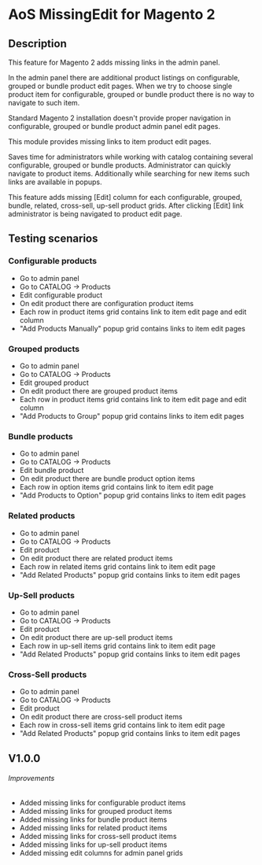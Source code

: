 AoS MissingEdit for Magento 2
======


## Description

This feature for Magento 2 adds missing links in the admin panel.

In the admin panel there are additional product listings on configurable, grouped or bundle product edit pages. 
When we try to choose single product item for configurable, grouped or bundle product there is no way to navigate to such item.

Standard Magento 2 installation doesn't provide proper navigation in configurable, grouped or bundle product admin panel edit pages. 

This module provides missing links to item product edit pages.

Saves time for administrators while working with catalog containing several configurable, grouped or bundle products. Administrator can quickly navigate to product items.
Additionally while searching for new items such links are available in popups.

This feature adds missing [Edit] column for each configurable, grouped, bundle, related, cross-sell, up-sell product grids. After clicking [Edit] link administrator is being navigated to product edit page. 

 
##  Testing scenarios

### Configurable products

- Go to admin panel
- Go to CATALOG -> Products
- Edit configurable product
- On edit product there are configuration product items
- Each row in product items grid contains link to item edit page and edit column
- "Add Products Manually" popup grid contains links to item edit pages

### Grouped products

- Go to admin panel
- Go to CATALOG -> Products
- Edit grouped product
- On edit product there are grouped product items
- Each row in product items grid contains link to item edit page and edit column
- "Add Products to Group" popup grid contains links to item edit pages

### Bundle products

- Go to admin panel
- Go to CATALOG -> Products
- Edit bundle product
- On edit product there are bundle product option items
- Each row in option items grid contains link to item edit page
- "Add Products to Option" popup grid contains links to item edit pages

### Related products

- Go to admin panel
- Go to CATALOG -> Products
- Edit product
- On edit product there are related product items
- Each row in related items grid contains link to item edit page
- "Add Related Products" popup grid contains links to item edit pages

### Up-Sell products

- Go to admin panel
- Go to CATALOG -> Products
- Edit product
- On edit product there are up-sell product items
- Each row in up-sell items grid contains link to item edit page
- "Add Related Products" popup grid contains links to item edit pages

### Cross-Sell products

- Go to admin panel
- Go to CATALOG -> Products
- Edit product
- On edit product there are cross-sell product items
- Each row in cross-sell items grid contains link to item edit page
- "Add Related Products" popup grid contains links to item edit pages

## V1.0.0

###### Improvements

- Added missing links for configurable product items
- Added missing links for grouped product items
- Added missing links for bundle product items
- Added missing links for related product items
- Added missing links for cross-sell product items
- Added missing links for up-sell product items
- Added missing edit columns for admin panel grids
